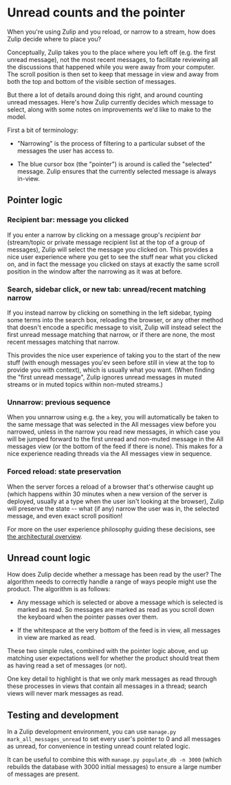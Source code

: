 # Unread counts and the pointer

When you're using Zulip and you reload, or narrow to a stream, how
does Zulip decide where to place you?

Conceptually, Zulip takes you to the place where you left off
(e.g. the first unread message), not the most recent messages, to
facilitate reviewing all the discussions that happened while you were
away from your computer. The scroll position is then set to keep that
message in view and away from both the top and bottom of the visible
section of messages.

But there a lot of details around doing this right, and around
counting unread messages. Here's how Zulip currently decides which
message to select, along with some notes on improvements we'd like to
make to the model.

First a bit of terminology:

* "Narrowing" is the process of filtering to a particular subset of
  the messages the user has access to.

* The blue cursor box (the "pointer") is around is called the
  "selected" message.  Zulip ensures that the currently selected
  message is always in-view.

## Pointer logic

### Recipient bar: message you clicked

If you enter a narrow by clicking on a message group's *recipient bar*
(stream/topic or private message recipient list at the top of a group
of messages), Zulip will select the message you clicked on. This
provides a nice user experience where you get to see the stuff near
what you clicked on, and in fact the message you clicked on stays at
exactly the same scroll position in the window after the narrowing as
it was at before.

### Search, sidebar click, or new tab: unread/recent matching narrow

If you instead narrow by clicking on something in the left sidebar,
typing some terms into the search box, reloading the browser, or any
other method that doesn't encode a specific message to visit, Zulip
will instead select the first unread message matching that narrow, or
if there are none, the most recent messages matching that narrow.

This provides the nice user experience of taking you to the start of
the new stuff (with enough messages you'ev seen before still in view
at the top to provide you with context), which is usually what you
want. (When finding the "first unread message", Zulip ignores unread
messages in muted streams or in muted topics within non-muted
streams.)

### Unnarrow: previous sequence

When you unnarrow using e.g. the `a`  key, you will automatically be
taken to the same message that was selected in the All messages view before
you narrowed, unless in the narrow you read new messages, in which
case you will be jumped forward to the first unread and non-muted
message in the All messages view (or the bottom of the feed if there is
none). This makes for a nice experience reading threads via the All messages
view in sequence.

### Forced reload: state preservation

When the server forces a reload of a browser that's otherwise caught
up (which happens within 30 minutes when a new version of the server
is deployed, usually at a type when the user isn't looking at the
browser), Zulip will preserve the state -- what (if any) narrow the
user was in, the selected message, and even exact scroll position!

For more on the user experience philosophy guiding these decisions,
see [the architectural overview](../overview/architecture-overview.md).

## Unread count logic

How does Zulip decide whether a message has been read by the user?
The algorithm needs to correctly handle a range of ways people might
use the product.  The algorithm is as follows:

* Any message which is selected or above a message which is selected
  is marked as read.  So messages are marked as read as you scroll
  down the keyboard when the pointer passes over them.

* If the whitespace at the very bottom of the feed is in view, all
  messages in view are marked as read.

These two simple rules, combined with the pointer logic above, end up
matching user expectations well for whether the product should treat
them as having read a set of messages (or not).

One key detail to highlight is that we only mark messages as read
through these processes in views that contain all messages in a
thread; search views will never mark messages as read.

## Testing and development

In a Zulip development environment, you can use
`manage.py mark_all_messages_unread` to set every user's pointer to 0
and all messages as unread, for convenience in testing unread count
related logic.

It can be useful to combine this with `manage.py populate_db -n 3000`
(which rebuilds the database with 3000 initial messages) to ensure a
large number of messages are present.
